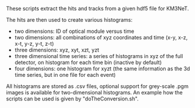 These scripts extract the hits and tracks from a given hdf5 file for KM3NeT.

The hits are then used to create various histograms:
- two dimensions: ID of optical module versus time
- two dimensions: all combinations of xyz coordinates and time (x-y, x-z, x-t, y-z, y-t, z-t)
- three dimensions: xyz, xyt, xzt, yzt
- three dimensional time series: a series of histograms in xyz of the full detector, on histogram for each time bin (inactive by default)
- four dimensions: one histogram for xyzt (the same information as the 3d time series, but in one file for each event)

All histograms are stored as .csv files, optional support for grey-scale .pgm images is available for two-dimensional histograms.
An example how the scripts can be used is given by "doTheConversion.sh".


